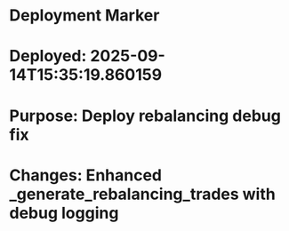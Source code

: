 # Deployment Marker
# Deployed: 2025-09-14T15:35:19.860159
# Purpose: Deploy rebalancing debug fix
# Changes: Enhanced _generate_rebalancing_trades with debug logging
